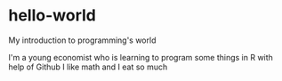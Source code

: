 # hello-world
My introduction to programming's world

I'm a young economist who is learning to program some things in R with help of Github
I like math and I eat so much
